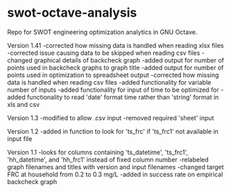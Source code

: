 # swot-octave-analysis
Repo for SWOT engineering optimization analytics in GNU Octave.

Version 1.41
-corrected how missing data is handled when reading xlsx files
-corrected issue causing data to be skipped when reading csv files
-changed graphical details of backcheck graph
-added output for number of points used in backcheck graphs to graph title
-added output for number of points used in optimization to spreadsheet output
-corrected how missing data is handled when reading csv files
-added functionality for variable number of inputs
-added functionality for input of time to be optimized for
-added functionality to read 'date' format time rather than 'string' format in xls and csv

Version 1.3
-modified to allow .csv input
-removed required 'sheet' input

Version 1.2
-added in function to look for 'ts_frc' if 'ts_frc1' not available in input file

Version 1.1
-looks for columns containing 'ts_datetime', 'ts_frc1', 'hh_datetime',
 and 'hh_frc1' instead of fixed column number
-relabeled graph filenames and titles with version and input filenames
-changed target FRC at household from 0.2 to 0.3 mg/L
-added in success rate on empirical backcheck graph
